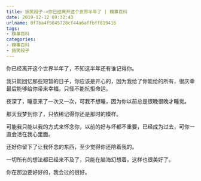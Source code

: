 ```yaml
---
title: 搞笑段子->你已经离开这个世界半年了 | 糗事百科
date: 2019-12-12 09:32:43
urlname: 0f7ba4f9845728cf44a6affbff819416
tags: 
- 糗事百科
categories:
- 糗事百科
- 搞笑段子
---
```

你已经离开这个世界半年了，不知这半年还有谁记得你。

我只能回忆那些短暂的日子，你应该是开心的，因为我给了你能给的所有，很庆幸最后能够给你带来幸福，只怪不能抗拒命运。

夜深了，睡意来了一次又一次，可我不想睡，因为你以前总是很晚很晚才睡觉。

那天我梦到你了，只依稀记得你还是那时的模样。

可能我只能以我的方式来怀念你，以前的好与坏都不重要，已经成为过去，可你一直会活在我心里面。

还好你留下了让我怀念的东西，至少觉得你还陪着我的。

一切所有的想法都已经来不及了，只能在脑海幻想着，这样也很美好了。

你在那边要好好的，我会过的很好。


